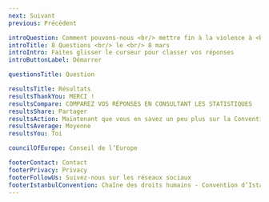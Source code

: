 ```yaml
---
next: Suivant
previous: Précédent

introQuestion: Comment pouvons-nous <br/> mettre fin à la violence à <br/> l’égard des femmes?
introTitle: 8 Questions <br/> le <br/> 8 mars
introIntro: Faites glisser le curseur pour classer vos réponses
introButtonLabel: Démarrer

questionsTitle: Question

resultsTitle: Résultats
resultsThankYou: MERCI !
resultsCompare: COMPAREZ VOS RÉPONSES EN CONSULTANT LES STATISTIQUES
resultsShare: Partager
resultsAction: Maintenant que vous en savez un peu plus sur la Convention d’Istanbul, que pouvez-vous faire?
resultsAverage: Moyenne
resultsYou: Toi

councilOfEurope: Conseil de l’Europe

footerContact: Contact
footerPrivacy: Privacy
footerFollowUs: Suivez-nous sur les réseaux sociaux
footerIstanbulConvention: Chaîne des droits humains - Convention d’Istanbul
---
```

